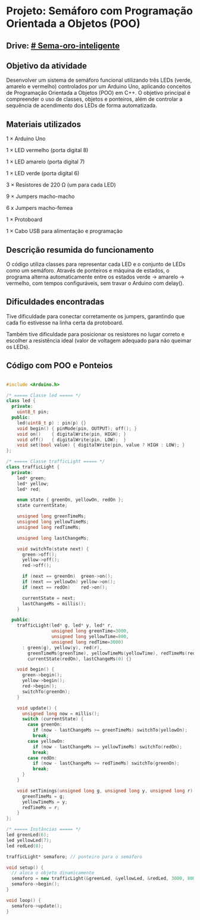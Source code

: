 # Projeto: Semáforo com Programação Orientada a Objetos (POO)
## Drive: [# Sema-oro-inteligente](https://drive.google.com/drive/u/1/folders/1Nmn5LsAPqJI6xFHJ_UC1l1caeklS3qKI)
##  Objetivo da atividade

Desenvolver um sistema de semáforo funcional utilizando três LEDs (verde, amarelo e vermelho) controlados por um Arduino Uno, aplicando conceitos de Programação Orientada a Objetos (POO) em C++.
O objetivo principal é compreender o uso de classes, objetos e ponteiros, além de controlar a sequência de acendimento dos LEDs de forma automatizada.

##  Materiais utilizados

1 × Arduino Uno

1 × LED vermelho (porta digital 8)

1 × LED amarelo (porta digital 7)

1 × LED verde (porta digital 6)

3 × Resistores de 220 Ω (um para cada LED)

9 × Jumpers macho-macho

6 x Jumpers macho-femea

1 × Protoboard

1 × Cabo USB para alimentação e programação

##  Descrição resumida do funcionamento

O código utiliza classes para representar cada LED e o conjunto de LEDs como um semáforo.
Através de ponteiros e máquina de estados, o programa alterna automaticamente entre os estados verde → amarelo → vermelho, com tempos configuráveis, sem travar o Arduino com delay().

## Dificuldades encontradas

Tive dificuldade para conectar corretamente os jumpers, garantindo que cada fio estivesse na linha certa da protoboard.

Também tive dificuldade para posicionar os resistores no lugar correto e escolher a resistência ideal (valor de voltagem adequado para não queimar os LEDs).

## Código com POO e Ponteios

```cpp

#include <Arduino.h>

/* ===== Classe led ===== */
class led {
  private:
    uint8_t pin;
  public:
    led(uint8_t p) : pin(p) {}
    void begin() { pinMode(pin, OUTPUT); off(); }
    void on()    { digitalWrite(pin, HIGH); }
    void off()   { digitalWrite(pin, LOW);  }
    void set(bool value) { digitalWrite(pin, value ? HIGH : LOW); }
};

/* ===== Classe trafficLight ===== */
class trafficLight {
  private:
    led* green;
    led* yellow;
    led* red;

    enum state { greenOn, yellowOn, redOn };
    state currentState;

    unsigned long greenTimeMs;
    unsigned long yellowTimeMs;
    unsigned long redTimeMs;

    unsigned long lastChangeMs;

    void switchTo(state next) {
      green->off();
      yellow->off();
      red->off();

      if (next == greenOn)  green->on();
      if (next == yellowOn) yellow->on();
      if (next == redOn)    red->on();

      currentState = next;
      lastChangeMs = millis();
    }

  public:
    trafficLight(led* g, led* y, led* r,
                 unsigned long greenTime=3000,
                 unsigned long yellowTime=800,
                 unsigned long redTime=3000)
      : green(g), yellow(y), red(r),
        greenTimeMs(greenTime), yellowTimeMs(yellowTime), redTimeMs(redTime),
        currentState(redOn), lastChangeMs(0) {}

    void begin() {
      green->begin();
      yellow->begin();
      red->begin();
      switchTo(greenOn);
    }

    void update() {
      unsigned long now = millis();
      switch (currentState) {
        case greenOn:
          if (now - lastChangeMs >= greenTimeMs) switchTo(yellowOn);
          break;
        case yellowOn:
          if (now - lastChangeMs >= yellowTimeMs) switchTo(redOn);
          break;
        case redOn:
          if (now - lastChangeMs >= redTimeMs) switchTo(greenOn);
          break;
      }
    }

    void setTimings(unsigned long g, unsigned long y, unsigned long r) {
      greenTimeMs = g;
      yellowTimeMs = y;
      redTimeMs = r;
    }
};

/* ===== Instâncias ===== */
led greenLed(6);
led yellowLed(7);
led redLed(8);

trafficLight* semaforo; // ponteiro para o semáforo

void setup() {
  // aloca o objeto dinamicamente
  semaforo = new trafficLight(&greenLed, &yellowLed, &redLed, 3000, 800, 3000);
  semaforo->begin();
}

void loop() {
  semaforo->update();
}

```

